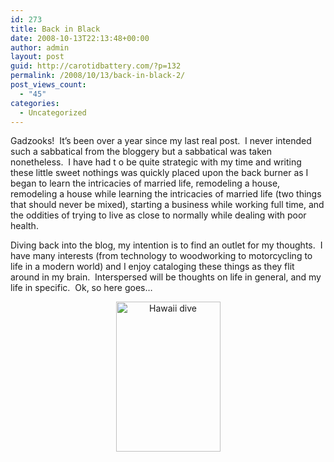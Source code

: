 ```yaml
---
id: 273
title: Back in Black
date: 2008-10-13T22:13:48+00:00
author: admin
layout: post
guid: http://carotidbattery.com/?p=132
permalink: /2008/10/13/back-in-black-2/
post_views_count:
  - "45"
categories:
  - Uncategorized
---
```

 <p>Gadzooks!  It’s been over a year since my last real post.  I never intended such a sabbatical from the bloggery but a sabbatical was taken nonetheless.  I have had t o be quite strategic with my time and writing these little sweet nothings was quickly placed upon the back burner as I began to learn the intricacies of married life, remodeling a house, remodeling a house while learning the intricacies of married life (two things that should never be mixed), starting a business while working full time, and the oddities of trying to live as close to normally while dealing with poor health.</p> <p>Diving back into the blog, my intention is to find an outlet for my thoughts.  I have many interests (from technology to woodworking to motorcycling to life in a modern world) and I enjoy cataloging these things as they flit around in my brain.  Interspersed will be thoughts on life in general, and my life in specific.  Ok, so here goes…</p> <div style="text-align: center;"><a title="Hawaii dive by carotidbattery, on Flickr" href="http://www.flickr.com/photos/carotidbattery/2941000472/"><img height="240" width="167" alt="Hawaii dive" src="http://farm4.static.flickr.com/3211/2941000472\_ea4e7f0b92\_m.jpg" /></a></div>